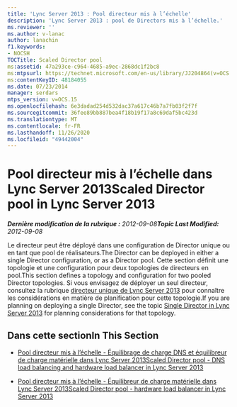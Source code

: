 ```yaml
---
title: 'Lync Server 2013 : Pool directeur mis à l’échelle'
description: 'Lync Server 2013 : pool de Directors mis à l’échelle.'
ms.reviewer: ''
ms.author: v-lanac
author: lanachin
f1.keywords:
- NOCSH
TOCTitle: Scaled Director pool
ms:assetid: 47a293ce-c964-4685-a9ec-2868dc1f2bc8
ms:mtpsurl: https://technet.microsoft.com/en-us/library/JJ204864(v=OCS.15)
ms:contentKeyID: 48184055
ms.date: 07/23/2014
manager: serdars
mtps_version: v=OCS.15
ms.openlocfilehash: 6e3dadad254d532dac37a617c46b7a7fb03f2f7f
ms.sourcegitcommit: 36fee89bb887bea4f18b19f17a8c69daf5bc423d
ms.translationtype: MT
ms.contentlocale: fr-FR
ms.lasthandoff: 11/26/2020
ms.locfileid: "49442004"
---
```

# <a name="scaled-director-pool-in-lync-server-2013"></a><span data-ttu-id="e8032-103">Pool directeur mis à l’échelle dans Lync Server 2013</span><span class="sxs-lookup"><span data-stu-id="e8032-103">Scaled Director pool in Lync Server 2013</span></span>

<div data-xmlns="http://www.w3.org/1999/xhtml">

<div class="topic" data-xmlns="http://www.w3.org/1999/xhtml" data-msxsl="urn:schemas-microsoft-com:xslt" data-cs="https://msdn.microsoft.com/">

<div data-asp="https://msdn2.microsoft.com/asp">



</div>

<div id="mainSection">

<div id="mainBody"><span data-ttu-id="e8032-104">

<span> </span></span><span class="sxs-lookup"><span data-stu-id="e8032-104">

<span> </span></span></span>

<span data-ttu-id="e8032-105">_**Dernière modification de la rubrique :** 2012-09-08_</span><span class="sxs-lookup"><span data-stu-id="e8032-105">_**Topic Last Modified:** 2012-09-08_</span></span>

<span data-ttu-id="e8032-106">Le directeur peut être déployé dans une configuration de Director unique ou en tant que pool de réalisateurs.</span><span class="sxs-lookup"><span data-stu-id="e8032-106">The Director can be deployed in either a single Director configuration, or as a Director pool.</span></span> <span data-ttu-id="e8032-107">Cette section définit une topologie et une configuration pour deux topologies de directeurs en pool.</span><span class="sxs-lookup"><span data-stu-id="e8032-107">This section defines a topology and configuration for two pooled Director topologies.</span></span> <span data-ttu-id="e8032-108">Si vous envisagez de déployer un seul directeur, consultez la rubrique [directeur unique de Lync Server 2013](lync-server-2013-single-director.md) pour connaître les considérations en matière de planification pour cette topologie.</span><span class="sxs-lookup"><span data-stu-id="e8032-108">If you are planning on deploying a single Director, see the topic [Single Director in Lync Server 2013](lync-server-2013-single-director.md) for planning considerations for that topology.</span></span>

<div>

## <a name="in-this-section"></a><span data-ttu-id="e8032-109">Dans cette section</span><span class="sxs-lookup"><span data-stu-id="e8032-109">In This Section</span></span>

  - [<span data-ttu-id="e8032-110">Pool directeur mis à l’échelle - Équilibrage de charge DNS et équilibreur de charge matérielle dans Lync Server 2013</span><span class="sxs-lookup"><span data-stu-id="e8032-110">Scaled Director pool - DNS load balancing and hardware load balancer in Lync Server 2013</span></span>](lync-server-2013-scaled-director-pool-dns-load-balancing-and-hardware-load-balancer.md)

  - [<span data-ttu-id="e8032-111">Pool directeur mis à l’échelle - Équilibreur de charge matérielle dans Lync Server 2013</span><span class="sxs-lookup"><span data-stu-id="e8032-111">Scaled Director pool - hardware load balancer in Lync Server 2013</span></span>](lync-server-2013-scaled-director-pool-hardware-load-balancer.md)

<span data-ttu-id="e8032-112"></div>

</div>

<span> </span>

</div>

</div>

</span><span class="sxs-lookup"><span data-stu-id="e8032-112"></div>

</div>

<span> </span>

</div>

</div>

</span></span></div>

